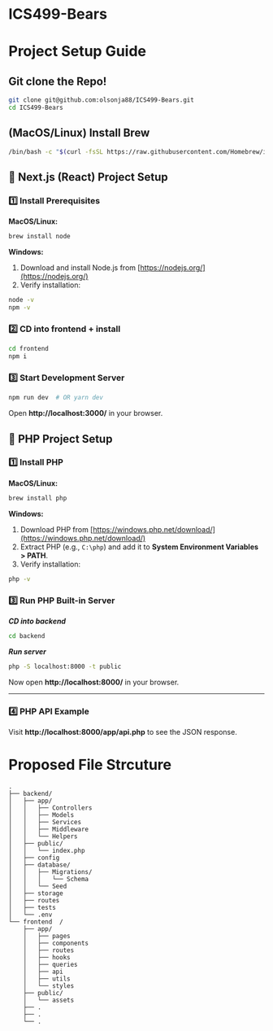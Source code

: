 # ICS499-Bears

# Project Setup Guide

## Git clone the Repo!
```sh
git clone git@github.com:olsonja88/ICS499-Bears.git
cd ICS499-Bears
```

## (MacOS/Linux) Install Brew
```sh
/bin/bash -c "$(curl -fsSL https://raw.githubusercontent.com/Homebrew/install/HEAD/install.sh)"
```

## 🚀 Next.js (React) Project Setup

### **1️⃣ Install Prerequisites**
**MacOS/Linux:**

```sh
brew install node
```

**Windows:**
1. Download and install Node.js from [https://nodejs.org/](https://nodejs.org/)
2. Verify installation:
```sh
node -v
npm -v
```

### **2️⃣ CD into frontend + install**
```sh
cd frontend
npm i
```

### **3️⃣ Start Development Server**
```sh
npm run dev  # OR yarn dev
```
Open **http://localhost:3000/** in your browser.


## 🐘 PHP Project Setup

### **1️⃣ Install PHP**
**MacOS/Linux:**
```sh
brew install php
```

**Windows:**
1. Download PHP from [https://windows.php.net/download/](https://windows.php.net/download/)
2. Extract PHP (e.g., `C:\php`) and add it to **System Environment Variables > PATH**.
3. Verify installation:
```sh
php -v
```


### **3️⃣ Run PHP Built-in Server**

***CD into backend***
```sh
cd backend
```
***Run server***

```sh
php -S localhost:8000 -t public
```
Now open **http://localhost:8000/** in your browser.

---

### **4️⃣ PHP API Example**
Visit **http://localhost:8000/app/api.php** to see the JSON response.

# Proposed File Strcuture
```
.
├── backend/
│   ├── app/
│   │   ├── Controllers
│   │   ├── Models
│   │   ├── Services
│   │   ├── Middleware
│   │   └── Helpers
│   ├── public/
│   │   └── index.php
│   ├── config
│   ├── database/
│   │   ├── Migrations/
│   │   │   └── Schema
│   │   └── Seed
│   ├── storage
│   ├── routes
│   ├── tests
│   └── .env
└── frontend  /
    ├── app/
    │   ├── pages
    │   ├── components
    │   ├── routes
    │   ├── hooks
    │   ├── queries
    │   ├── api
    │   ├── utils
    │   └── styles
    ├── public/
    │   └── assets
    ├── .
    ├── .
    └── .
```